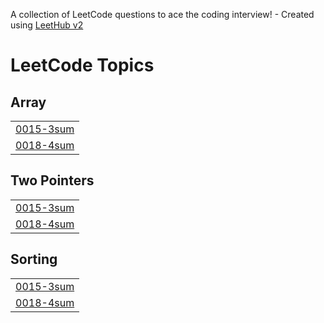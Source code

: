 A collection of LeetCode questions to ace the coding interview! - Created using [LeetHub v2](https://github.com/arunbhardwaj/LeetHub-2.0)
<!---LeetCode Topics Start-->
# LeetCode Topics
## Array
|  |
| ------- |
| [0015-3sum](https://github.com/hhavnursangappa/LeetCode/tree/master/0015-3sum) |
| [0018-4sum](https://github.com/hhavnursangappa/LeetCode/tree/master/0018-4sum) |
## Two Pointers
|  |
| ------- |
| [0015-3sum](https://github.com/hhavnursangappa/LeetCode/tree/master/0015-3sum) |
| [0018-4sum](https://github.com/hhavnursangappa/LeetCode/tree/master/0018-4sum) |
## Sorting
|  |
| ------- |
| [0015-3sum](https://github.com/hhavnursangappa/LeetCode/tree/master/0015-3sum) |
| [0018-4sum](https://github.com/hhavnursangappa/LeetCode/tree/master/0018-4sum) |
<!---LeetCode Topics End-->